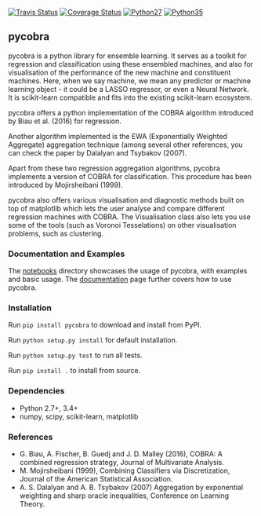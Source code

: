 [![Travis Status](https://travis-ci.org/bhargavvader/pycobra.svg?branch=master)](https://travis-ci.org/bhargavvader/pycobra)
[![Coverage Status](https://coveralls.io/repos/github/bhargavvader/pycobra/badge.svg?branch=master)](https://coveralls.io/github/bhargavvader/pycobra?branch=master)
[![Python27](https://img.shields.io/badge/python-2.7-blue.svg)](https://pypi.python.org/pypi/pycobra)
[![Python35](https://img.shields.io/badge/python-3.5-blue.svg)](https://pypi.python.org/pypi/pycobra)

## pycobra

pycobra is a python library for ensemble learning. It serves as a toolkit for regression and classification using these ensembled machines, and also for visualisation of the performance of the new machine and constituent machines. Here, when we say machine, we mean any predictor or machine learning object - it could be a LASSO regressor, or even a Neural Network.
It is scikit-learn compatible and fits into the existing scikit-learn ecosystem.

pycobra offers a python implementation of the COBRA algorithm introduced by Biau et al. (2016) for regression.

Another algorithm implemented is the EWA (Exponentially Weighted Aggregate) aggregation technique (among several other references, you can check the paper by Dalalyan and Tsybakov (2007).

Apart from these two regression aggregation algorithms, pycobra implements a version of COBRA for classification. This procedure has been introduced by Mojirsheibani (1999).

pycobra also offers various visualisation and diagnostic methods built on top of matplotlib which lets the user analyse and compare different regression machines with COBRA. The Visualisation class also lets you use some of the tools (such as Voronoi Tesselations) on other visualisation problems, such as clustering.

### Documentation and Examples

The [notebooks](https://github.com/bhargavvader/pycobra/tree/master/notebooks) directory showcases the usage of pycobra, with examples and basic usage. 
The [documentation](https://bhargavvader.github.io) page further covers how to use pycobra.

### Installation

Run ``pip install pycobra`` to download and install from PyPI.

Run ``python setup.py install`` for default installation.

Run ``python setup.py test`` to run all tests. 

Run ``pip install .`` to install from source. 

### Dependencies

-  Python 2.7+, 3.4+
-  numpy, scipy, scikit-learn, matplotlib


### References

- G. Biau, A. Fischer, B. Guedj and J. D. Malley (2016), COBRA: A combined regression strategy, Journal of Multivariate Analysis.
- M. Mojirsheibani (1999), Combining Classifiers via Discretization, Journal of the American Statistical Association.
- A. S. Dalalyan and A. B. Tsybakov (2007) Aggregation by exponential weighting and sharp oracle inequalities, Conference on Learning Theory.
